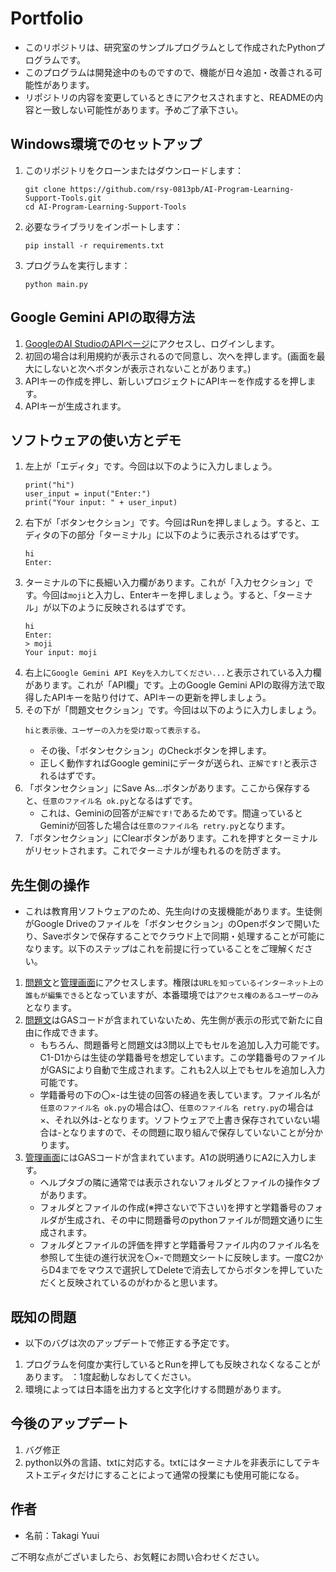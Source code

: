 # Portfolio

- このリポジトリは、研究室のサンプルプログラムとして作成されたPythonプログラムです。
- このプログラムは開発途中のものですので、機能が日々追加・改善される可能性があります。
- リポジトリの内容を変更しているときにアクセスされますと、READMEの内容と一致しない可能性があります。予めご了承下さい。

## Windows環境でのセットアップ

1. このリポジトリをクローンまたはダウンロードします：
   ```
   git clone https://github.com/rsy-0813pb/AI-Program-Learning-Support-Tools.git
   cd AI-Program-Learning-Support-Tools
   ```
2. 必要なライブラリをインポートします：
   ```
   pip install -r requirements.txt
   ```
4. プログラムを実行します：
   ```
   python main.py
   ```

## Google Gemini APIの取得方法

1. [GoogleのAI StudioのAPIページ](https://aistudio.google.com/app/apikey)にアクセスし、ログインします。
2. 初回の場合は利用規約が表示されるので同意し、次へを押します。(画面を最大にしないと次へボタンが表示されないことがあります。)
3. APIキーの作成を押し、新しいプロジェクトにAPIキーを作成するを押します。
4. APIキーが生成されます。

## ソフトウェアの使い方とデモ

1. 左上が「エディタ」です。今回は以下のように入力しましょう。
   ```
   print("hi")
   user_input = input("Enter:")
   print("Your input: " + user_input)
   ```
2. 右下が「ボタンセクション」です。今回はRunを押しましょう。すると、エディタの下の部分「ターミナル」に以下のように表示されるはずです。
   ```
   hi
   Enter:
   ```
3. ターミナルの下に長細い入力欄があります。これが「入力セクション」です。今回は`moji`と入力し、Enterキーを押しましょう。すると、「ターミナル」が以下のように反映されるはずです。
   ```
   hi
   Enter:
   > moji
   Your input: moji
   ```
4. 右上に`Google Gemini API Keyを入力してください...`と表示されている入力欄があります。これが「API欄」です。上のGoogle Gemini APIの取得方法で取得したAPIキーを貼り付けて、APIキーの更新を押しましょう。
5. その下が「問題文セクション」です。今回は以下のように入力しましょう。
   ```
   hiと表示後、ユーザーの入力を受け取って表示する。
   ```
   - その後、「ボタンセクション」のCheckボタンを押します。
   - 正しく動作すればGoogle geminiにデータが送られ、`正解です!`と表示されるはずです。
6. 「ボタンセクション」にSave As...ボタンがあります。ここから保存すると、`任意のファイル名 ok.py`となるはずです。
   - これは、Geminiの回答が`正解です!`であるためです。間違っているとGeminiが回答した場合は`任意のファイル名 retry.py`となります。
7. 「ボタンセクション」にClearボタンがあります。これを押すとターミナルがリセットされます。これでターミナルが埋もれるのを防ぎます。

## 先生側の操作

- これは教育用ソフトウェアのため、先生向けの支援機能があります。生徒側がGoogle Driveのファイルを「ボタンセクション」のOpenボタンで開いたり、Saveボタンで保存することでクラウド上で同期・処理することが可能になります。以下のステップはこれを前提に行っていることをご理解ください。
1. [問題文](https://docs.google.com/spreadsheets/d/1kzhkl2LkLj0YZgVEE-4Y2jU-loUbuPHogz5xyvKdkk4/edit#gid=0)と[管理画面](https://docs.google.com/spreadsheets/d/1zTAMcB9JW5IQaL9Vt_K_Di0zytP5OsU-Q7gcjQ2x_RE/edit?usp=sharing)にアクセスします。権限は`URLを知っているインターネット上の誰もが編集できる`となっていますが、本番環境では`アクセス権のあるユーザーのみ`となります。
2. [問題文](https://docs.google.com/spreadsheets/d/1kzhkl2LkLj0YZgVEE-4Y2jU-loUbuPHogz5xyvKdkk4/edit#gid=0)はGASコードが含まれていないため、先生側が表示の形式で新たに自由に作成できます。
   - もちろん、問題番号と問題文は3問以上でもセルを追加し入力可能です。C1-D1からは生徒の学籍番号を想定しています。この学籍番号のファイルがGASにより自動で生成されます。これも2人以上でもセルを追加し入力可能です。
   - 学籍番号の下の〇×-は生徒の回答の経過を表しています。ファイル名が`任意のファイル名 ok.py`の場合は〇、`任意のファイル名 retry.py`の場合は×、それ以外は-となります。ソフトウェアで上書き保存されていない場合は-となりますので、その問題に取り組んで保存していないことが分かります。
3. [管理画面](https://docs.google.com/spreadsheets/d/1zTAMcB9JW5IQaL9Vt_K_Di0zytP5OsU-Q7gcjQ2x_RE/edit?usp=sharing)にはGASコードが含まれています。A1の説明通りにA2に入力します。
   - ヘルプタブの隣に通常では表示されないフォルダとファイルの操作タブがあります。
   - フォルダとファイルの作成(※押さないで下さい)を押すと学籍番号のフォルダが生成され、その中に問題番号のpythonファイルが問題文通りに生成されます。
   - フォルダとファイルの評価を押すと学籍番号ファイル内のファイル名を参照して生徒の進行状況を〇×-で問題文シートに反映します。一度C2からD4までをマウスで選択してDeleteで消去してからボタンを押していただくと反映されているのがわかると思います。

## 既知の問題

- 以下のバグは次のアップデートで修正する予定です。
1. プログラムを何度か実行しているとRunを押しても反映されなくなることがあります。
   ：1度起動しなおしてください。
2. 環境によっては日本語を出力すると文字化けする問題があります。

## 今後のアップデート

1. バグ修正
2. python以外の言語、txtに対応する。txtにはターミナルを非表示にしてテキストエディタだけにすることによって通常の授業にも使用可能になる。

## 作者

- 名前：Takagi Yuui

ご不明な点がございましたら、お気軽にお問い合わせください。
